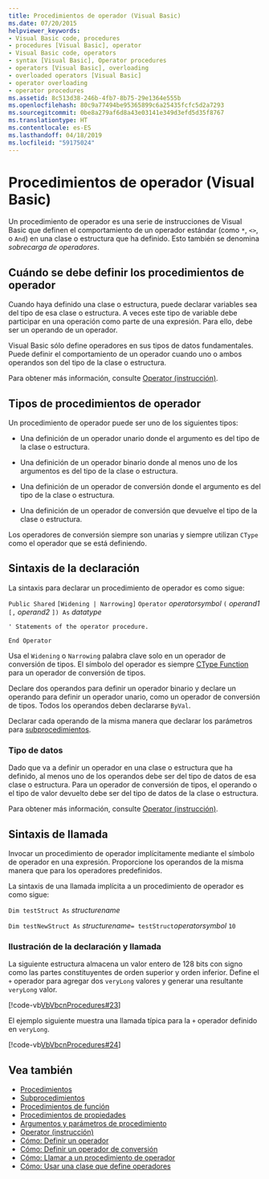 ```yaml
---
title: Procedimientos de operador (Visual Basic)
ms.date: 07/20/2015
helpviewer_keywords:
- Visual Basic code, procedures
- procedures [Visual Basic], operator
- Visual Basic code, operators
- syntax [Visual Basic], Operator procedures
- operators [Visual Basic], overloading
- overloaded operators [Visual Basic]
- operator overloading
- operator procedures
ms.assetid: 8c513d38-246b-4fb7-8b75-29e1364e555b
ms.openlocfilehash: 80c9a77494be95365899c6a25435fcfc5d2a7293
ms.sourcegitcommit: 0be8a279af6d8a43e03141e349d3efd5d35f8767
ms.translationtype: HT
ms.contentlocale: es-ES
ms.lasthandoff: 04/18/2019
ms.locfileid: "59175024"
---
```

# <a name="operator-procedures-visual-basic"></a>Procedimientos de operador (Visual Basic)
Un procedimiento de operador es una serie de instrucciones de Visual Basic que definen el comportamiento de un operador estándar (como `*`, `<>`, o `And`) en una clase o estructura que ha definido. Esto también se denomina *sobrecarga de operadores*.  
  
## <a name="when-to-define-operator-procedures"></a>Cuándo se debe definir los procedimientos de operador  
 Cuando haya definido una clase o estructura, puede declarar variables sea del tipo de esa clase o estructura. A veces este tipo de variable debe participar en una operación como parte de una expresión. Para ello, debe ser un operando de un operador.  
  
 Visual Basic sólo define operadores en sus tipos de datos fundamentales. Puede definir el comportamiento de un operador cuando uno o ambos operandos son del tipo de la clase o estructura.  
  
 Para obtener más información, consulte [Operator (instrucción)](../../../../visual-basic/language-reference/statements/operator-statement.md).  
  
## <a name="types-of-operator-procedure"></a>Tipos de procedimientos de operador  
 Un procedimiento de operador puede ser uno de los siguientes tipos:  
  
-   Una definición de un operador unario donde el argumento es del tipo de la clase o estructura.  
  
-   Una definición de un operador binario donde al menos uno de los argumentos es del tipo de la clase o estructura.  
  
-   Una definición de un operador de conversión donde el argumento es del tipo de la clase o estructura.  
  
-   Una definición de un operador de conversión que devuelve el tipo de la clase o estructura.  
  
 Los operadores de conversión siempre son unarias y siempre utilizan `CType` como el operador que se está definiendo.  
  
## <a name="declaration-syntax"></a>Sintaxis de la declaración  
 La sintaxis para declarar un procedimiento de operador es como sigue:  
  
 `Public Shared`   `[Widening | Narrowing]`   `Operator`  *operatorsymbol*  `(` *operand1*  `[,`  *operand2* `]) As`  *datatype*  
  
 `' Statements of the operator procedure.`  
  
 `End Operator`  
  
 Usa el `Widening` o `Narrowing` palabra clave solo en un operador de conversión de tipos. El símbolo del operador es siempre [CType Function](../../../../visual-basic/language-reference/functions/ctype-function.md) para un operador de conversión de tipos.  
  
 Declare dos operandos para definir un operador binario y declare un operando para definir un operador unario, como un operador de conversión de tipos. Todos los operandos deben declararse `ByVal`.  
  
 Declarar cada operando de la misma manera que declarar los parámetros para [subprocedimientos](./sub-procedures.md).  
  
### <a name="data-type"></a>Tipo de datos  
 Dado que va a definir un operador en una clase o estructura que ha definido, al menos uno de los operandos debe ser del tipo de datos de esa clase o estructura. Para un operador de conversión de tipos, el operando o el tipo de valor devuelto debe ser del tipo de datos de la clase o estructura.  
  
 Para obtener más información, consulte [Operator (instrucción)](../../../../visual-basic/language-reference/statements/operator-statement.md).  
  
## <a name="calling-syntax"></a>Sintaxis de llamada  
 Invocar un procedimiento de operador implícitamente mediante el símbolo de operador en una expresión. Proporcione los operandos de la misma manera que para los operadores predefinidos.  
  
 La sintaxis de una llamada implícita a un procedimiento de operador es como sigue:  
  
 `Dim testStruct As`  *structurename*  
  
 `Dim testNewStruct As`  *structurename*`= testStruct`*operatorsymbol*  `10`  
  
### <a name="illustration-of-declaration-and-call"></a>Ilustración de la declaración y llamada  
 La siguiente estructura almacena un valor entero de 128 bits con signo como las partes constituyentes de orden superior y orden inferior. Define el `+` operador para agregar dos `veryLong` valores y generar una resultante `veryLong` valor.  
  
 [!code-vb[VbVbcnProcedures#23](~/samples/snippets/visualbasic/VS_Snippets_VBCSharp/VbVbcnProcedures/VB/Class1.vb#23)]  
  
 El ejemplo siguiente muestra una llamada típica para la `+` operador definido en `veryLong`.  
  
 [!code-vb[VbVbcnProcedures#24](~/samples/snippets/visualbasic/VS_Snippets_VBCSharp/VbVbcnProcedures/VB/Class1.vb#24)]  

## <a name="see-also"></a>Vea también

- [Procedimientos](./index.md)
- [Subprocedimientos](./sub-procedures.md)
- [Procedimientos de función](./function-procedures.md)
- [Procedimientos de propiedades](./property-procedures.md)
- [Argumentos y parámetros de procedimiento](./procedure-parameters-and-arguments.md)
- [Operator (instrucción)](../../../../visual-basic/language-reference/statements/operator-statement.md)
- [Cómo: Definir un operador](./how-to-define-an-operator.md)
- [Cómo: Definir un operador de conversión](./how-to-define-a-conversion-operator.md)
- [Cómo: Llamar a un procedimiento de operador](./how-to-call-an-operator-procedure.md)
- [Cómo: Usar una clase que define operadores](./how-to-use-a-class-that-defines-operators.md)
